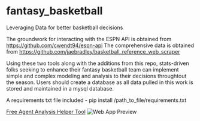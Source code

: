 # fantasy_basketball
Leveraging Data for better basketball decisions

The groundwork for interacting with the ESPN API is obtained from https://github.com/cwendt94/espn-api
The comprehensive data is obtained from https://github.com/jaebradley/basketball_reference_web_scraper

Using these two tools along with the additions from this repo, stats-driven folks seeking to enhance their fantasy basketball team can implement 
simple and complex modeling and analysis to their decisions throughtout the season. Users should create a database as all data pulled in this work is stored and maintained in a mysql database. 

A requirements txt file included - pip install /path_to_file/requirements.txt

[Free Agent Analysis Helper Tool](https://fantasy-basketball-team-dash-aef016454ed4.herokuapp.com/)
![Web App Preview](https://github.com/francisco-avalos/fantasy_basketball/assets/26608744/b71fcf1a-a5cd-41e0-a5fc-6dedeaf97c89)

